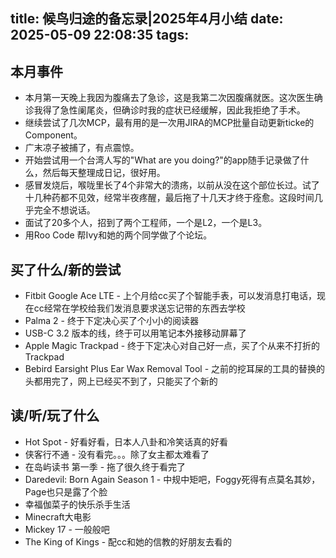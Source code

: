 title: 候鸟归途的备忘录|2025年4月小结
date: 2025-05-09 22:08:35
tags:
---
## 本月事件

- 本月第一天晚上我因为腹痛去了急诊，这是我第二次因腹痛就医。这次医生确诊我得了急性阑尾炎，但确诊时我的症状已经缓解，因此我拒绝了手术。
- 继续尝试了几次MCP，最有用的是一次用JIRA的MCP批量自动更新ticke的Component。
- 广末凉子被捕了，有点震惊。
- 开始尝试用一个台湾人写的"What are you doing?"的app随手记录做了什么，然后每天整理成日记，很好用。
- 感冒发烧后，喉咙里长了4个非常大的溃疡，以前从没在这个部位长过。试了十几种药都不见效，经常半夜疼醒，最后拖了十几天才终于痊愈。这段时间几乎完全不想说话。
- 面试了20多个人，招到了两个工程师，一个是L2，一个是L3。
- 用Roo Code 帮Ivy和她的两个同学做了个论坛。



## 买了什么/新的尝试

- Fitbit Google Ace LTE - 上个月给cc买了个智能手表，可以发消息打电话，现在cc经常在学校给我们发消息要求送忘记带的东西去学校
- Palma 2 - 终于下定决心买了个小小的阅读器
- USB-C 3.2 版本的线，终于可以用笔记本外接移动屏幕了
- Apple Magic Trackpad - 终于下定决心对自己好一点，买了个从来不打折的Trackpad
- Bebird Earsight Plus Ear Wax Removal Tool - 之前的挖耳屎的工具的替换的头都用完了，网上已经买不到了，只能买了个新的


## 读/听/玩了什么

- Hot Spot - 好看好看，日本人八卦和冷笑话真的好看
- 侠客行不通 - 没有看完。。。除了女主都太难看了
- 在岛屿读书 第一季 - 拖了很久终于看完了
- Daredevil: Born Again Season 1 - 中规中矩吧，Foggy死得有点莫名其妙， Page也只是露了个脸
- 幸福伽菜子的快乐杀手生活
- Minecraft大电影
- Mickey 17 - 一般般吧
- The King of Kings - 配cc和她的信教的好朋友去看的